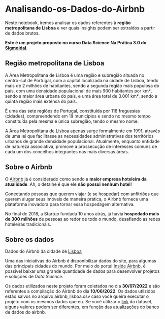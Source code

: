# Analisando-os-Dados-do-Airbnb
Neste notebook, iremos analisar os dados referentes à **região metropolitana de Lisboa** e ver quais insights podem ser extraídos a partir de dados brutos.

**Este é um projeto proposto no curso Data Science Na Prática 3.0 do [Sigmoidal](https://sigmoidal.ai/).**

## Região metropolitana de Lisboa
A Área Metropolitana de Lisboa é uma região e subregião situada no centro-sul de Portugal, com a capital localizada na cidade de Lisboa, tendo mais de 2 milhões de habitantes, sendo a segunda região mais populosa do país, com uma densidade populacional de mais 900 habitantes por km², sendo a maior área urbana do país, e uma área total de 3.001 km², sendo a quinta região mais extensa do país.

É uma das sete regiões de Portugal, constituída por 118 freguesias (cidades), compreendendo em 18 municípios e sendo no mesmo tempo constituída pela mesma e única subregião, tendo o mesmo nome.

A Área Metropolitana de Lisboa apenas surge formalmente em 1991, através de uma lei que facilitasse as necessidades administrativas dos territórios urbanos de grande densidade populacional. Atualmente, enquanto entidade de natureza associativa, promove a prossecução de interesses comuns de cada um dos concelhos integrantes nas mais diversas áreas.

## Sobre o Airbnb
O [Airbnb](https://www.airbnb.com.br/) já é considerado como sendo a **maior empresa hoteleira da atualidade**. Ah, o detalhe é que ele **não possui nenhum hotel**!

Conectando pessoas que querem viajar (e se hospedar) com anfitriões que querem alugar seus imóveis de maneira prática, o Airbnb fornece uma plataforma inovadora para tornar essa hospedagem alternativa.

No final de 2018, a Startup fundada 10 anos atrás, já havia **hospedado mais de 300 milhões** de pessoas ao redor de todo o mundo, desafiando as redes hoteleiras tradicionais.

## Sobre os dados
Dados do Airbnb da cidade de [Lisboa](http://insideairbnb.com/lisbon/)

Uma das iniciativas do Airbnb é disponibilizar dados do site, para algumas das principais cidades do mundo. Por meio do portal [Inside Airbnb](http://insideairbnb.com/get-the-data.html), é possível baixar uma grande quantidade de dados para desenvolver projetos e soluções de *Data Science*.

Os dados utilizados neste projeto foram coletados no dia **30/07/2022** e são referentes a compilação do Airbnb do dia **10/06/2022**. Os dados utilzidos estão salvos no arquivo airbnb_lisboa.csv caso você queira executar o projeto com os mesmos dados que eu. Se você utilizar o [link](http://data.insideairbnb.com/portugal/lisbon/lisbon/2022-06-10/visualisations/listings.csv) do dataset, alguns valores podem ser diferentes, em função das atualizações do banco de dados do airbnb.
